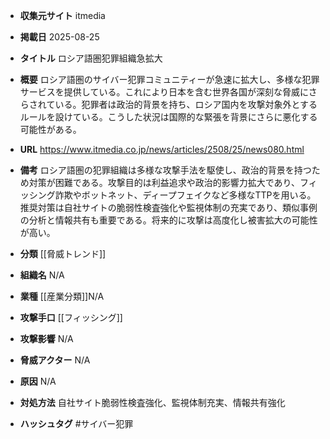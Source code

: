 - **収集元サイト**
itmedia

- **掲載日**
2025-08-25

- **タイトル**
ロシア語圏犯罪組織急拡大

- **概要**
ロシア語圏のサイバー犯罪コミュニティーが急速に拡大し、多様な犯罪サービスを提供している。これにより日本を含む世界各国が深刻な脅威にさらされている。犯罪者は政治的背景を持ち、ロシア国内を攻撃対象外とするルールを設けている。こうした状況は国際的な緊張を背景にさらに悪化する可能性がある。

- **URL**
https://www.itmedia.co.jp/news/articles/2508/25/news080.html

- **備考**
ロシア語圏の犯罪組織は多様な攻撃手法を駆使し、政治的背景を持つため対策が困難である。攻撃目的は利益追求や政治的影響力拡大であり、フィッシング詐欺やボットネット、ディープフェイクなど多様なTTPを用いる。推奨対策は自社サイトの脆弱性検査強化や監視体制の充実であり、類似事例の分析と情報共有も重要である。将来的に攻撃は高度化し被害拡大の可能性が高い。

- **分類**
[[脅威トレンド]]

- **組織名**
N/A

- **業種**
[[産業分類]]N/A

- **攻撃手口**
[[フィッシング]]

- **攻撃影響**
N/A

- **脅威アクター**
N/A

- **原因**
N/A

- **対処方法**
自社サイト脆弱性検査強化、監視体制充実、情報共有強化

- **ハッシュタグ**
#サイバー犯罪
